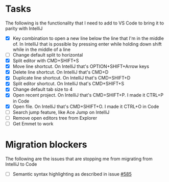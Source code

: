 # Tasks

The following is the functionality that I need to add to VS Code to bring it to parity with IntelliJ

- [X] Key combination to open a new line below the line that I'm in the middle of. In IntelliJ that is possible by pressing enter while holding down shift while in the middle of a line
- [ ] Change default split to horizontal
- [X] Split editor with CMD+SHIFT+S
- [X] Move line shortcut. On IntelliJ that's OPTION+SHIFT+Arrow keys
- [X] Delete line shortcut. On IntelliJ that's CMD+D
- [X] Duplicate line shortcut. On IntelliJ that's CMD+SHIFT+D
- [X] Split editor shortcut. On IntelliJ that's CMD+SHIFT+S
- [X] Change default tab size to 4
- [X] Open recent project. On IntelliJ that's CMD+SHIFT+P. I made it CTRL+P in Code
- [X] Open file. On IntelliJ that's CMD+SHIFT+O. I made it CTRL+O in Code
- [ ] Search jump feature, like Ace Jump on IntelliJ
- [ ] Remove open editors tree from Explorer
- [ ] Get Emmet to work

# Migration blockers

The following are the issues that are stopping me from migrating from IntelliJ to Code

- [ ] Semantic syntax highlighting as described in issue 
[#585](https://github.com/Microsoft/vscode/issues/585)
